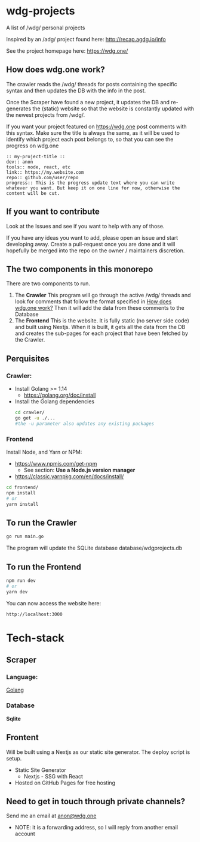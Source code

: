 # wdg-projects
A list of /wdg/ personal projects

Inspired by an /adg/ project found here: http://recap.agdg.io/info

See the project homepage here: https://wdg.one/

## How does wdg.one work?
The crawler reads the /wdg/ threads for posts containing the specific syntax and then updates the DB with the info in the post.

Once the Scraper have found a new project, it updates the DB and re-generates the (static) website so that the website is constantly updated with the newest projects from /wdg/.

If you want your project featured on https://wdg.one post comments with this syntax. Make sure the title is always the same, as it will be used to identify which project each post belongs to, so that you can see the progress on wdg.one

```
:: my-project-title ::
dev:: anon
tools:: node, react, etc
link:: https://my.website.com
repo:: github.com/user/repo
progress:: This is the progress update text where you can write whatever you want. But keep it on one line for now, otherwise the content will be cut.
```

## If you want to contribute
Look at the Issues and see if you want to help with any of those.

If you have any ideas you want to add, please open an issue and start developing away. Create a pull-request once you are done and it will hopefully be merged into the repo on the owner / maintainers discretion.

## The two components in this monorepo
There are two components to run.
1. The **Crawler**
	This program will go through the active /wdg/ threads and look for comments that follow the format specified in [How does wdg.one work?](#How-does-wdg.one-work?)
	Then it will add the data from these comments to the Database
2. The **Frontend**
	This is the website. It is fully static (no server side code) and built using Nextjs.
	When it is built, it gets all the data from the DB and creates the sub-pages for each project that have been fetched by the Crawler.

## Perquisites
### Crawler:
* Install Golang >= 1.14 
	* https://golang.org/doc/install
* Install the Golang dependencies
	```sh
	cd crawler/
	go get -u ./...
	#the -u parameter also updates any existing packages
	```
### Frontend
Install Node, and Yarn or NPM:
* https://www.npmjs.com/get-npm
	* See section: **Use a Node.js version manager**	
* https://classic.yarnpkg.com/en/docs/install/

```sh
cd frontend/
npm install
# or
yarn install
```

## To run the Crawler
```sh
go run main.go
```
The program will update the SQLite database database/wdgprojects.db

## To run the Frontend
```sh
npm run dev
# or 
yarn dev
```

You can now access the website here:
```
http://localhost:3000
```

# Tech-stack
## Scraper
### Language:
[Golang](https://golang.org/)

### Database 
**Sqlite**

## Frontent 
Will be built using a Nextjs as our static site generator. The deploy script is setup.
- Static Site Generator
	- Nextjs - SSG with React
- Hosted on GitHub Pages for free hosting


## Need to get in touch through private channels?
Send me an email at anon@wdg.one
- NOTE: it is a forwarding address, so I will reply from another email account